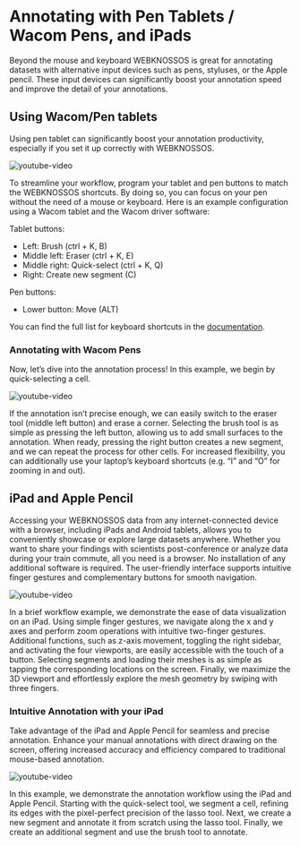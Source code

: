 # Annotating with Pen Tablets / Wacom Pens, and iPads

Beyond the mouse and keyboard WEBKNOSSOS is great for annotating datasets with alternative input devices such as pens, styluses, or the Apple pencil. These input devices can significantly boost your annotation speed and improve the detail of your annotations.

## Using Wacom/Pen tablets
Using pen tablet can significantly boost your annotation productivity, especially if you set it up correctly with WEBKNOSSOS.

![youtube-video](https://www.youtube.com/embed/qCrqswDwmi8)

To streamline your workflow, program your tablet and pen buttons to match the WEBKNOSSOS shortcuts. By doing so, you can focus on your pen without the need of a mouse or keyboard. Here is an example configuration using a Wacom tablet and the Wacom driver software:

Tablet buttons:

- Left: Brush (ctrl + K, B)
- Middle left: Eraser (ctrl + K, E)
- Middle right: Quick-select (ctrl + K, Q)
- Right: Create new segment (C)

Pen buttons:

- Lower button: Move (ALT)

You can find the full list for keyboard shortcuts in the [documentation](../ui/keyboard_shortcuts.md).


### Annotating with Wacom Pens
Now, let’s dive into the annotation process! In this example, we begin by quick-selecting a cell.

![youtube-video](https://www.youtube.com/embed/qCrqswDwmi8?start=37)

If the annotation isn’t precise enough, we can easily switch to the eraser tool (middle left button) and erase a corner. Selecting the brush tool is as simple as pressing the left button, allowing us to add small surfaces to the annotation.
When ready, pressing the right button creates a new segment, and we can repeat the process for other cells.
For increased flexibility, you can additionally use your laptop’s keyboard shortcuts (e.g. “I” and “O” for zooming in and out).

## iPad and Apple Pencil
Accessing your WEBKNOSSOS data from any internet-connected device with a browser, including iPads and Android tablets, allows you to conveniently showcase or explore large datasets anywhere. Whether you want to share your findings with scientists post-conference or analyze data during your train commute, all you need is a browser. No installation of any additional software is required. The user-friendly interface supports intuitive finger gestures and complementary buttons for smooth navigation.

![youtube-video](https://www.youtube.com/embed/HDt_H7W4-qc)

In a brief workflow example, we demonstrate the ease of data visualization on an iPad. 
Using simple finger gestures, we navigate along the x and y axes and perform zoom operations with intuitive two-finger gestures.
Additional functions, such as z-axis movement, toggling the right sidebar, and activating the four viewports, are easily accessible with the touch of a button. 
Selecting segments and loading their meshes is as simple as tapping the corresponding locations on the screen.
Finally, we maximize the 3D viewport and effortlessly explore the mesh geometry by swiping with three fingers.


### Intuitive Annotation with your iPad
Take advantage of the iPad and Apple Pencil for seamless and precise annotation. Enhance your manual annotations with direct drawing on the screen, offering increased accuracy and efficiency compared to traditional mouse-based annotation.

![youtube-video](https://www.youtube.com/embed/HDt_H7W4-qc?start=47)

In this example, we demonstrate the annotation workflow using the iPad and Apple Pencil. 
Starting with the quick-select tool, we segment a cell, refining its edges with the pixel-perfect precision of the lasso tool.
Next, we create a new segment and annotate it from scratch using the lasso tool.
Finally, we create an additional segment and use the brush tool to annotate.
